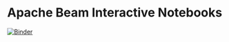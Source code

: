 # Apache Beam Interactive Notebooks

[![Binder](https://mybinder.org/badge_logo.svg)](https://mybinder.org/v2/gh/ostrokach/beam-notebooks/flink-runner?urlpath=lab)
